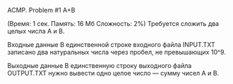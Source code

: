 ACMP. Problem #1
A+B

(Время: 1 сек. Память: 16 Мб Сложность: 2%)
Требуется сложить два целых числа А и В.

Входные данные
В единственной строке входного файла INPUT.TXT записано два натуральных числа через пробел, не превышающих 10^9.

Выходные данные
В единственную строку выходного файла OUTPUT.TXT нужно вывести одно целое число — сумму чисел А и В.
